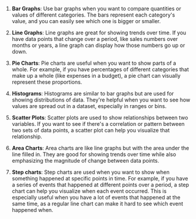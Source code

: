 

1. **Bar Graphs**: Use bar graphs when you want to compare quantities or values of different categories. The bars represent each category's value, and you can easily see which one is bigger or smaller.

2. **Line Graphs**: Line graphs are great for showing trends over time. If you have data points that change over a period, like sales numbers over months or years, a line graph can display how those numbers go up or down.

3. **Pie Charts**: Pie charts are useful when you want to show parts of a whole. For example, if you have percentages of different categories that make up a whole (like expenses in a budget), a pie chart can visually represent these proportions.

4. **Histograms**: Histograms are similar to bar graphs but are used for showing distributions of data. They're helpful when you want to see how values are spread out in a dataset, especially in ranges or bins.

5. **Scatter Plots**: Scatter plots are used to show relationships between two variables. If you want to see if there's a correlation or pattern between two sets of data points, a scatter plot can help you visualize that relationship.

6. **Area Charts**: Area charts are like line graphs but with the area under the line filled in. They are good for showing trends over time while also emphasizing the magnitude of change between data points.

7. **Step charts**: Step charts are used when you want to show when something happened at specific points in time. For example, if you have a series of events that happened at different points over a period, a step chart can help you visualize when each event occurred. This is especially useful when you have a lot of events that happened at the same time, as a regular line chart can make it hard to see which event happened when.
